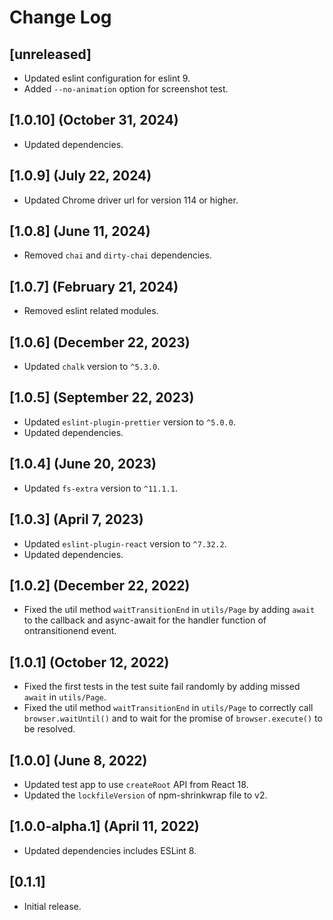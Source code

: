 # Change Log

## [unreleased]

* Updated eslint configuration for eslint 9.
* Added `--no-animation` option for screenshot test.

## [1.0.10] (October 31, 2024)

* Updated dependencies.

## [1.0.9] (July 22, 2024)

* Updated Chrome driver url for version 114 or higher.

## [1.0.8] (June 11, 2024)

* Removed `chai` and `dirty-chai` dependencies.

## [1.0.7] (February 21, 2024)

* Removed eslint related modules.

## [1.0.6] (December 22, 2023)

* Updated `chalk` version to `^5.3.0`.

## [1.0.5] (September 22, 2023)

* Updated `eslint-plugin-prettier` version to `^5.0.0`.
* Updated dependencies.

## [1.0.4] (June 20, 2023)

* Updated `fs-extra` version to `^11.1.1`.

## [1.0.3] (April 7, 2023)

* Updated `eslint-plugin-react` version to `^7.32.2`.
* Updated dependencies.

## [1.0.2] (December 22, 2022)

* Fixed the util method `waitTransitionEnd` in `utils/Page` by adding `await` to the callback and async-await for the handler function of ontransitionend event.

## [1.0.1] (October 12, 2022)

* Fixed the first tests in the test suite fail randomly by adding missed `await` in `utils/Page`.
* Fixed the util method `waitTransitionEnd` in `utils/Page` to correctly call `browser.waitUntil()` and to wait for the promise of `browser.execute()` to be resolved.

## [1.0.0] (June 8, 2022)

* Updated test app to use `createRoot` API from React 18.
* Updated the `lockfileVersion` of npm-shrinkwrap file to v2.

## [1.0.0-alpha.1] (April 11, 2022)

* Updated dependencies includes ESLint 8.

## [0.1.1]

* Initial release.
